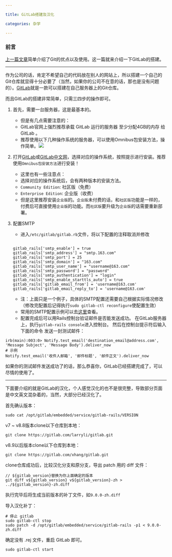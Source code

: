 ```yaml
---

title: GitLab搭建及汉化

categories: 杂学

---
```


### 前言
[上一篇文章](http://blog.qczyl.club/2017/10/18/%E5%BC%80%E5%A7%8B%E4%BD%BF%E7%94%A8Git%E5%90%A7/)简单介绍了Git的优点以及使用。这一篇就来介绍一下GitLab的搭建。

---

作为公司的话，肯定不希望自己的代码放在别人的网站上，所以搭建一个自己的Git仓库就显得十分必要了（当然，如果你的公司不在意的话，那也是没有问题的）。[GitLab](https://about.gitlab.com/)就是一款可以搭建在自己服务器上的Git仓库。

而且GitLab的搭建非常简单，只需三四步的操作即可。

1. 首先，需要一台服务器，这是最基本的。
	* 但是有几点需要注意的：
	* GitLab官网上强烈推荐承载 GitLab 运行的服务器 至少分配4GB的内存 给 GitLab 。
	* 推荐使用以下几种操作系统的服务器，可以使用Omnibus包安装方法，操作简单。![](http://ocga9x543.bkt.clouddn.com/WX20171101-141806.png)
	
2. 打开[GitLab](https://about.gitlab.com/installation/)或[GitLab中文网](https://www.gitlab.cc/installation/)，选择对应的操作系统，按照提示进行安装。推荐使用``Omnibus包安装方法``进行安装！
	* 这里也有一些注意点：
	* 选择对应的操作系统后，会有两种版本的安装方法。
	* ``Community Edition``: 社区版（免费）
	* ``Enterprise Edition``: 企业版（收费）
	* 但是这里推荐安装``企业版``的。``企业版``未付费的话，和``社区版``功能是一样的，付费后可直接使用``企业版``的功能。而``社区版``要升级为``企业版``的话需要重新部署。
	
3. 配置SMTP
	* 进入``/etc/gitlab/gitlab.rb``文件，将以下配置的注释取消并修改
	
	```
	
	gitlab_rails['smtp_enable'] = true
	gitlab_rails['smtp_address'] = "smtp.163.com"
	gitlab_rails['smtp_port'] = 25
	gitlab_rails['smtp_domain'] = "163.com"
	gitlab_rails['smtp_user_name'] = "username@163.com"
	gitlab_rails['smtp_password'] = "password"
	gitlab_rails['smtp_authentication'] = "login"
	gitlab_rails['smtp_enable_starttls_auto'] = true
	gitlab_rails['gitlab_email_from'] = 'username@163.com'
	gitlab_rails['gitlab_email_reply_to'] = 'username@163.com'
	
	```
	
	* 注：上面只是一个例子，具体的SMTP配置还需要自己根据实际情况修改（修改完配置后记得执行``sudo gitlab-ctl reconfigure``使配置生效）
	* 常用的SMTP配置示例可以去[这里](https://docs.gitlab.com.cn/omnibus/settings/smtp.html)查看。
	* 配置完成后可以用Rails控制台验证邮件是否能发送成功。 在GitLab服务器上，执行``gitlab-rails console``进入控制台。 然后在控制台提示符后输入下面的命令 发送一封测试邮件：
	
```
irb(main):003:0> Notify.test_email('destination_email@address.com', 'Message Subject', 'Message Body').deliver_now
# 示例
Notify.test_email('收件人邮箱', '邮件标题', '邮件正文').deliver_now
```
	
如果你的测试邮件发送成功了的话，那么恭喜你，GitLab已经搭建完成了，可以尽情的使用了。

---

下面要介绍的就是GitLab的汉化，个人感觉汉化的也不是很完整，导致部分页面是中文英文混杂着的，当然，大部分已经汉化了。

首先确认版本：

```
sudo cat /opt/gitlab/embedded/service/gitlab-rails/VERSION
```

 v7 ~ v8.8版本clone以下仓库到本地：
 
```
git clone https://gitlab.com/larryli/gitlab.git
```

 v8.9以后版本clone以下仓库到本地：
  
```
git clone https://gitlab.com/xhang/gitlab.git
```
 
 clone仓库成功后，比较汉化分支和原分支，导出 patch 用的 diff 文件：
 
```
// ${gitlab_version}替换为你上面确定的版本
git diff v${gitlab_version} v${gitlab_version}-zh > ../${gitlab_version}-zh.diff
```
 
执行完毕后将生成当前版本的补丁文件，如``9.0.0-zh.diff``

导入汉化补丁：

```
# 停止 gitlab
sudo gitlab-ctl stop
sudo patch -d /opt/gitlab/embedded/service/gitlab-rails -p1 < 9.0.0-zh.diff
```

确定没有 .rej 文件，重启 GitLab 即可。

```
sudo gitlab-ctl start
```
